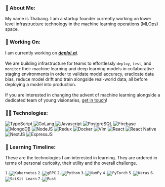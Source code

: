 <!--
**4thabang/4thabang** is a ✨ _special_ ✨ repository because its `README.md` (this file) appears on your GitHub profile.
-->

### 👋 About Me:

My name is Thabang. I am a startup founder currently working on lower level infrastructure technology in the machine learning operations (MLOps) space.

### 🚀 Working On:
I am currently working on [_**deploi.ai**_](https://deploi.ai).<br/><br/>
We are building infrastructure for teams to effortlessly `deploy`, `test`, and `monitor` their machine learning and deep learning models in collaborative staging environments in order to validate model accuracy, eradicate data bias, reduce model drift and train alongside real-world data, all before deploying a model into production.
<br/><br/>
If you are interested in changing the advent of machine learning alongside a dedicated team of young visionaries, [get in touch](mailto:thabang@fordabl.com)!

### 👨‍💻 Technologies:
<p display="inline-flex">
<!--Programming Languages-->
<img src="https://img.shields.io/badge/Lang-TypeScript-3278C6?style=flat-square" alt="TypeScript">
<img src="https://img.shields.io/badge/Lang-Go-7FD5EA?style=flat-square" alt="GoLang">
<img src="https://img.shields.io/badge/Lang-JavaScript-F8C751?style=flat-square" alt="Javascript">
<!--DBMS/DB-->
<img src="https://img.shields.io/badge/DB-PostgresSQL-336791?style=flat-square" alt="PostgreSQL">
<img src="https://img.shields.io/badge/DB-Firebase-FFCB2B?style=flat-square" alt="Firebase">
<img src="https://img.shields.io/badge/DB-MongoDB-13AA52?style=flat-square" alt="MongoDB">
<!--Runtime-->
<img src="https://img.shields.io/badge/Runtime-NodeJS-036E00?style=flat-square" alt="NodeJS">
<!--Tool-->
<img src="https://img.shields.io/badge/Tool-Redux-764ABC?style=flat-square" alt="Redux">
<img src="https://img.shields.io/badge/Tool-Docker-369DED?style=flat-square" alt="Docker">
<img src="https://img.shields.io/badge/Tool-Vim-009833?style=flat-square" alt="Vim">
<!--Frameworks-->
<img src="https://img.shields.io/badge/Framework-React-61DAFB?style=flat-square" alt="React">
<img src="https://img.shields.io/badge/Framework-React%20Native-61DAFB?style=flat-square" alt="React Native">
<img src="https://img.shields.io/badge/Framework-NextJS-111111?style=flat-square" alt="NextJS">
<img src="https://img.shields.io/badge/Framework-ExpressJS-323232?style=flat-square" alt="ExpressJS">
</p>

### 🧠 Learning Timeline:
These are the technologies I am interested in learning. They are ordered in terms of personal curiosity, their utility and the overall challenge.

<p display="inline-flex">  
<code>1.<img src="https://img.shields.io/badge/Tool-Kubernetes-326DE6?style=flat-square" alt="Kubernetes"></code>
<code>2.<img src="https://img.shields.io/badge/Framework-gRPC-0CC1C8?style=flat-square" alt="gRPC"></code>
<code>2.<img src="https://img.shields.io/badge/Lang-Python-408BC5?style=flat-square" alt="Python"></code>
<code>3.<img src="https://img.shields.io/badge/Tool-NumPy-4A74CA?style=flat-square" alt="NumPy"></code>
<code>4.<img src="https://img.shields.io/badge/Tool-PyTorch-9328B3?style=flat-square" alt="PyTorch"></code>
<code>5.<img src="https://img.shields.io/badge/Tool-Keras-D00600?style=flat-square" alt="Keras"></code>
<code>6.<img src="https://img.shields.io/badge/Tool-SciKit Learn-F19636?style=flat-square" alt="SciKit Learn"></code>
<code>7.<img src="https://img.shields.io/badge/Lang-Rust-F14A00?style=flat-square" alt="Rust"></code>
</p>


<!--
lua << EOF
    1 local on_attach = function(client)
    2   require'completion'.on_attach(client)
    3 end
    4
    5 require'lspconfig'.rust_analyzer.setup{ on_attach=on_attach }
    6 require'lspconfig'.tsserver.setup{ on_attach=on_attach }
    7 require'lspconfig'.gopls.setup{ on_attach=on_attach }
    8
    9
   10 local function preview_location_callback(_,_, result)
   11   if result == nil or vim.tbl_isempty(result) then
   12   ¦ return nil
   13   end
   14   vim.lsp.util.preview_location(result[1])
   15 end
   16
   17 function PeekDefinition()
   18   local params = vim.lsp.util.make_position_params()
   19   return vim.lsp.buf_request(0, 'textDocument/definition', prams, preview_location_call
   20 end
   21
   22 vim.lsp.handlers["textDocument/publishDiagnostics"] = vim.lsp.with(
   23   vim.lsp.diagnostic.on_publish_diagnostics, {
   24   ¦ virtual_text = true,
   25   ¦ signs = true,
   26   ¦ update_in_insert = true,
   27   }
   28 )
   29 EOF
   -->
